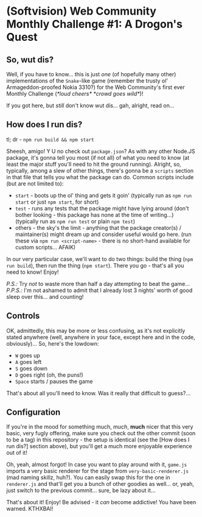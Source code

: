 (Softvision) Web Community Monthly Challenge #1: A Drogon's Quest
=================================================================
So, wut dis?
------------
Well, if you have to know... this is just _one_ (of hopefully many other) implementations
of the `Snake`-like game (remember the trusty ol' Armageddon-proofed Nokia 3310?) for the
Web Community's first ever Monthly Challenge (_\*loud cheers\*_ _\*crowd goes wild\*_)!

If you got here, but _still_ don't know wut dis... gah, alright, read on...

How does I run dis?
-------------------
tl; dr - `npm run build && npm start`

Sheesh, amigo! Y U no check out `package.json`? As with any other Node.JS package, it's gonna
tell you most (if not all) of what you need to know (at least the major stuff you'll need to
hit the ground running). Alright, so, typically, among a slew of other things, there's gonna
be a `scripts` section in that file that tells you what the package can do. Common scripts
include (but are not limited to):
  * `start` - boots up the ol' thing and gets it goin' (typically run as `npm run start` or
  just `npm start`, for short)
  * `test` - runs any tests that the package might have lying around (don't bother looking -
  this package has none at the time of writing...) (typically run as `npm run test` or plain
  `npm test`)
  * others - the sky's the limit - anything that the package creator(s) / maintainer(s) might
  dream up and consider useful would go here. (run these via `npm run <script-name>` - there
  is no short-hand available for custom scripts... AFAIK)

In our very particular case, we'll want to do two things: build the thing (`npm run build`),
then run the thing (`npm start`). There you go - that's all you need to know! Enjoy!

*P.S.:* Try _not_ to waste more than half a day attempting to beat the game...
*P.P.S.:* I'm not ashamed to admit that I already lost 3 nights' worth of good sleep over this...
and counting!

Controls
--------
OK, admittedly, this may be more or less confusing, as it's not explicitly stated anywhere
(well, anywhere in your face, except here and in the code, obviously)... So, here's the lowdown:
  * `W` goes up
  * `A` goes left
  * `S` goes down
  * `D` goes right (oh, the puns!)
  * `Space` starts / pauses the game

That's about all you'll need to know. Was it really that difficult to guess?...

Configuration
-------------
If you're in the mood for something much, _much_, **much** nicer that this very basic, very fugly
offering, make sure you check out the other commit (soon to be a tag) in this repository -
the setup is identical (see the [How does I run dis?] section above), but you'll get a much more
enjoyable experience out of it!

Oh, yeah, almost forgot! In case you want to play around with it, `game.js` imports a very basic
renderer for the stage from `very-basic-renderer.js` (mad naming skillz, huh?). You can easily swap
this for the one in `renderer.js` and that'll get you a bunch of other goodies as well... or, yeah,
just switch to the previous commit... sure, be lazy about it...

That's about it! Enjoy! Be advised - it _can_ become addictive! You have been warned. KTHXBAI!
